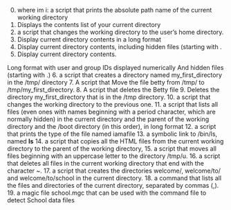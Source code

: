 0. where im i:  a script that prints the absolute path name of the current working directory
1. Displays the contents list of your current directory
2. a script that changes the working directory to the user’s home directory.
3. Display current directory contents in a long format
4. Display current directory contents, including hidden files (starting with .
5. Display current directory contents.

Long format
with user and group IDs displayed numerically
And hidden files (starting with .)
6. a script that creates a directory named my_first_directory in the /tmp/ directory
7. A script that Move the file betty from /tmp/ to /tmp/my_first_directory.
8. A script that deletes the Betty file
9. Deletes the directory my_first_directory that is in the /tmp directory.
10. a script that changes the working directory to the previous one.
11. a script that lists all files (even ones with names beginning with a period character, which are normally hidden) in the current directory and the parent of the working directory and the /boot directory (in this order), in long format
12. a script that prints the type of the file named iamafile
13. a symbolic link to /bin/ls, named __ls__
14. a script that copies all the HTML files from the current working directory to the parent of the working directory,
15. a script that moves all files beginning with an uppercase letter to the directory /tmp/u.
16. a script that deletes all files in the current working directory that end with the character ~.
17. a script that creates the directories welcome/, welcome/to/ and welcome/to/school in the current directory.
18. a command that lists all the files and directories of the current directory, separated by commas (,).
19. a magic file school.mgc that can be used with the command file to detect School data files
